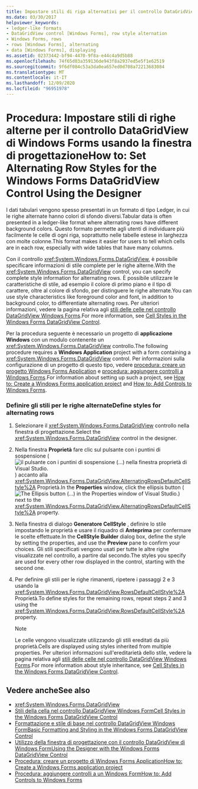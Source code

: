 ```yaml
---
title: Impostare stili di riga alternativi per il controllo DataGridView utilizzando la finestra di progettazione
ms.date: 03/30/2017
helpviewer_keywords:
- ledger-like formats
- DataGridView control [Windows Forms], row style alternation
- Windows Forms, rows
- rows [Windows Forms], alternating
- data [Windows Forms], displaying
ms.assetid: 02373442-bf94-4470-9f8a-e44c4a9d5b88
ms.openlocfilehash: 74f65d03a359136de943f8a2937ed5e5f1e62519
ms.sourcegitcommit: 9f6df084c53a3da0ea657ed0d708a72213683084
ms.translationtype: MT
ms.contentlocale: it-IT
ms.lasthandoff: 12/09/2020
ms.locfileid: "96951978"
---
```

# <a name="how-to-set-alternating-row-styles-for-the-windows-forms-datagridview-control-using-the-designer"></a><span data-ttu-id="63553-102">Procedura: Impostare stili di righe alterne per il controllo DataGridView di Windows Forms usando la finestra di progettazione</span><span class="sxs-lookup"><span data-stu-id="63553-102">How to: Set Alternating Row Styles for the Windows Forms DataGridView Control Using the Designer</span></span>

<span data-ttu-id="63553-103">I dati tabulari vengono spesso presentati in un formato di tipo Ledger, in cui le righe alternate hanno colori di sfondo diversi.</span><span class="sxs-lookup"><span data-stu-id="63553-103">Tabular data is often presented in a ledger-like format where alternating rows have different background colors.</span></span> <span data-ttu-id="63553-104">Questo formato permette agli utenti di individuare più facilmente le celle di ogni riga, soprattutto nelle tabelle estese in larghezza con molte colonne.</span><span class="sxs-lookup"><span data-stu-id="63553-104">This format makes it easier for users to tell which cells are in each row, especially with wide tables that have many columns.</span></span>

<span data-ttu-id="63553-105">Con il controllo <xref:System.Windows.Forms.DataGridView>, è possibile specificare informazioni di stile complete per le righe alterne.</span><span class="sxs-lookup"><span data-stu-id="63553-105">With the <xref:System.Windows.Forms.DataGridView> control, you can specify complete style information for alternating rows.</span></span> <span data-ttu-id="63553-106">È possibile utilizzare le caratteristiche di stile, ad esempio il colore di primo piano e il tipo di carattere, oltre al colore di sfondo, per distinguere le righe alternate.</span><span class="sxs-lookup"><span data-stu-id="63553-106">You can use style characteristics like foreground color and font, in addition to background color, to differentiate alternating rows.</span></span> <span data-ttu-id="63553-107">Per ulteriori informazioni, vedere la pagina relativa agli [stili delle celle nel controllo DataGridView Windows Forms](cell-styles-in-the-windows-forms-datagridview-control.md).</span><span class="sxs-lookup"><span data-stu-id="63553-107">For more information, see [Cell Styles in the Windows Forms DataGridView Control](cell-styles-in-the-windows-forms-datagridview-control.md).</span></span>

<span data-ttu-id="63553-108">Per la procedura seguente è necessario un progetto di **applicazione Windows** con un modulo contenente un <xref:System.Windows.Forms.DataGridView> controllo.</span><span class="sxs-lookup"><span data-stu-id="63553-108">The following procedure requires a **Windows Application** project with a form containing a <xref:System.Windows.Forms.DataGridView> control.</span></span> <span data-ttu-id="63553-109">Per informazioni sulla configurazione di un progetto di questo tipo, vedere [procedura: creare un progetto Windows Forms Application](/visualstudio/ide/step-1-create-a-windows-forms-application-project) e [procedura: aggiungere controlli a Windows Forms](how-to-add-controls-to-windows-forms.md).</span><span class="sxs-lookup"><span data-stu-id="63553-109">For information about setting up such a project, see [How to: Create a Windows Forms application project](/visualstudio/ide/step-1-create-a-windows-forms-application-project) and [How to: Add Controls to Windows Forms](how-to-add-controls-to-windows-forms.md).</span></span>

### <a name="define-styles-for-alternating-rows"></a><span data-ttu-id="63553-110">Definire gli stili per le righe alternate</span><span class="sxs-lookup"><span data-stu-id="63553-110">Define styles for alternating rows</span></span>

1. <span data-ttu-id="63553-111">Selezionare il <xref:System.Windows.Forms.DataGridView> controllo nella finestra di progettazione.</span><span class="sxs-lookup"><span data-stu-id="63553-111">Select the <xref:System.Windows.Forms.DataGridView> control in the designer.</span></span>

2. <span data-ttu-id="63553-112">Nella finestra **Proprietà** fare clic sul pulsante con i puntini di sospensione ( ![ il pulsante con i puntini di sospensione (...) nella finestra proprietà di Visual Studio. ](./media/visual-studio-ellipsis-button.png) ) accanto alla <xref:System.Windows.Forms.DataGridView.AlternatingRowsDefaultCellStyle%2A> Proprietà.</span><span class="sxs-lookup"><span data-stu-id="63553-112">In the **Properties** window, click the ellipsis button (![The Ellipsis button (...) in the Properties window of Visual Studio.](./media/visual-studio-ellipsis-button.png)) next to the <xref:System.Windows.Forms.DataGridView.AlternatingRowsDefaultCellStyle%2A> property.</span></span>

3. <span data-ttu-id="63553-113">Nella finestra di dialogo **Generatore CellStyle** , definire lo stile impostando le proprietà e usare il riquadro di **Anteprima** per confermare le scelte effettuate.</span><span class="sxs-lookup"><span data-stu-id="63553-113">In the **CellStyle Builder** dialog box, define the style by setting the properties, and use the **Preview** pane to confirm your choices.</span></span> <span data-ttu-id="63553-114">Gli stili specificati vengono usati per tutte le altre righe visualizzate nel controllo, a partire dal secondo.</span><span class="sxs-lookup"><span data-stu-id="63553-114">The styles you specify are used for every other row displayed in the control, starting with the second one.</span></span>

4. <span data-ttu-id="63553-115">Per definire gli stili per le righe rimanenti, ripetere i passaggi 2 e 3 usando la <xref:System.Windows.Forms.DataGridView.RowsDefaultCellStyle%2A> Proprietà.</span><span class="sxs-lookup"><span data-stu-id="63553-115">To define styles for the remaining rows, repeat steps 2 and 3 using the <xref:System.Windows.Forms.DataGridView.RowsDefaultCellStyle%2A> property.</span></span>

    > [!NOTE]
    > <span data-ttu-id="63553-116">Le celle vengono visualizzate utilizzando gli stili ereditati da più proprietà.</span><span class="sxs-lookup"><span data-stu-id="63553-116">Cells are displayed using styles inherited from multiple properties.</span></span> <span data-ttu-id="63553-117">Per ulteriori informazioni sull'ereditarietà dello stile, vedere la pagina relativa agli [stili delle celle nel controllo DataGridView Windows Forms](cell-styles-in-the-windows-forms-datagridview-control.md).</span><span class="sxs-lookup"><span data-stu-id="63553-117">For more information about style inheritance, see [Cell Styles in the Windows Forms DataGridView Control](cell-styles-in-the-windows-forms-datagridview-control.md).</span></span>

## <a name="see-also"></a><span data-ttu-id="63553-118">Vedere anche</span><span class="sxs-lookup"><span data-stu-id="63553-118">See also</span></span>

- <xref:System.Windows.Forms.DataGridView>
- [<span data-ttu-id="63553-119">Stili della cella nel controllo DataGridView Windows Form</span><span class="sxs-lookup"><span data-stu-id="63553-119">Cell Styles in the Windows Forms DataGridView Control</span></span>](cell-styles-in-the-windows-forms-datagridview-control.md)
- [<span data-ttu-id="63553-120">Formattazione e stile di base nel controllo DataGridView Windows Form</span><span class="sxs-lookup"><span data-stu-id="63553-120">Basic Formatting and Styling in the Windows Forms DataGridView Control</span></span>](basic-formatting-and-styling-in-the-windows-forms-datagridview-control.md)
- [<span data-ttu-id="63553-121">Utilizzo della finestra di progettazione con il controllo DataGridView di Windows Form</span><span class="sxs-lookup"><span data-stu-id="63553-121">Using the Designer with the Windows Forms DataGridView Control</span></span>](using-the-designer-with-the-windows-forms-datagridview-control.md)
- [<span data-ttu-id="63553-122">Procedura: creare un progetto di Windows Forms Application</span><span class="sxs-lookup"><span data-stu-id="63553-122">How to: Create a Windows Forms application project</span></span>](/visualstudio/ide/step-1-create-a-windows-forms-application-project)
- [<span data-ttu-id="63553-123">Procedura: aggiungere controlli a un Windows Form</span><span class="sxs-lookup"><span data-stu-id="63553-123">How to: Add Controls to Windows Forms</span></span>](how-to-add-controls-to-windows-forms.md)
